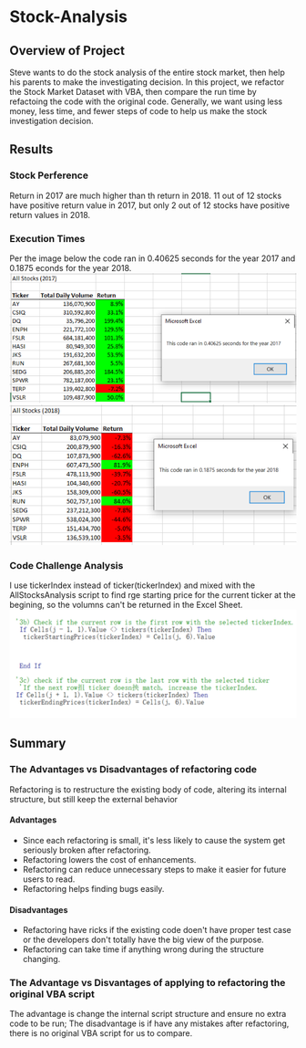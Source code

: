 # Stock-Analysis
## Overview of Project
Steve wants to do the stock analysis of the entire stock market, then help his parents to make the investigating decision. In this project, we refactor the Stock Market Dataset with VBA, then compare the run time by refactoing the code with the original code. Generally, we want using less money, less time, and fewer steps of code to help us make the stock investigation decision.
## Results
### Stock Perference
Return in 2017 are much higher than th return in 2018. 11 out of 12 stocks have positive return value in 2017, but only 2 out of 12 stocks have positive return values in 2018.
### Execution Times
Per the image below the code ran in 0.40625 seconds for the year 2017 and 0.1875 econds for the year 2018.
![](VBA_Challenge_2017.png)
![](VBA_Challenge_2018.png)
### Code Challenge Analysis
I use tickerIndex instead of ticker(tickerIndex) and mixed with the AllStocksAnalysis script to find rge starting price for the current ticker at the begining, so the volumns can't be returned in the Excel Sheet.
![](Code.PNG)
## Summary
### The Advantages vs Disadvantages of refactoring code
Refactoring is to restructure the existing body of code, altering its internal structure, but still keep the external behavior
#### Advantages
- Since each refactoring is small, it's less likely to cause the system get seriously broken after refactoring.
- Refactoring lowers the cost of enhancements.
- Refactoring can reduce unnecessary steps to make it easier for future users to read.
- Refactoring helps finding bugs easily.

#### Disadvantages
- Refactoring have ricks if the existing code doen't have proper test case or the developers don't totally have the big view of the purpose.
- Refactoring can take time if anything wrong during the structure changing.

### The Advantage vs Disvantages of applying to refactoring the original VBA script
The advantage is change the internal script structure and ensure no extra code to be run; The disadvantage is if have any mistakes after refactoring, there is no original VBA script for us to compare.

